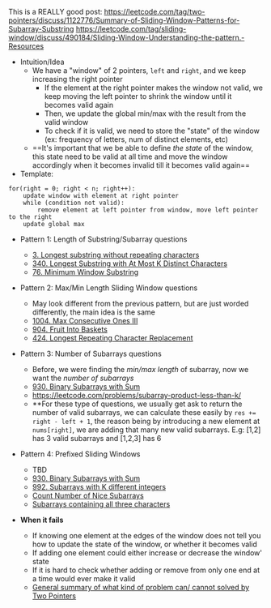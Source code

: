 
This is a REALLY good post: https://leetcode.com/tag/two-pointers/discuss/1122776/Summary-of-Sliding-Window-Patterns-for-Subarray-Substring
https://leetcode.com/tag/sliding-window/discuss/490184/Sliding-Window-Understanding-the-pattern.-Resources

- Intuition/Idea
	- We have a "window" of 2 pointers, `left` and `right`, and we keep increasing the right pointer
		- If the element at the right pointer makes the window not valid, we keep moving the left pointer to shrink the window until it becomes valid again
		- Then, we update the global min/max with the result from the valid window
		- To check if it is valid, we need to store the "state" of the window (ex: frequency of letters, num of distinct elements, etc)
	- ==It's important that we be able to define *the state* of the window, this state need to be valid at all time and move the window accordingly when it becomes invalid till it becomes valid again== 
- Template:
```
for(right = 0; right < n; right++):
    update window with element at right pointer
    while (condition not valid):
        remove element at left pointer from window, move left pointer to the right
    update global max
```

- Pattern 1: Length of Substring/Subarray questions
	- [3. Longest substring without repeating characters](https://leetcode.com/problems/longest-substring-without-repeating-characters/)
	- [340. Longest Substring with At Most K Distinct Characters](https://leetcode.com/problems/longest-substring-with-at-most-k-distinct-characters/)
	- [76. Minimum Window Substring](https://leetcode.com/problems/minimum-window-substring/solution/)
- Pattern 2: Max/Min Length Sliding Window questions
	- May look different from the previous pattern, but are just worded differently, the main idea is the same
	- [1004. Max Consecutive Ones III](https://leetcode.com/problems/max-consecutive-ones-iii/)
	- [904. Fruit Into Baskets](https://leetcode.com/problems/fruit-into-baskets/)
	- [424. Longest Repeating Character Replacement](https://leetcode.com/problems/longest-repeating-character-replacement/)
- Pattern 3: Number of Subarrays questions
	-  Before, we were finding the *min/max length* of subarray, now we want the *number of subarrays*
	- [930. Binary Subarrays with Sum](https://leetcode.com/problems/binary-subarrays-with-sum/)
	- https://leetcode.com/problems/subarray-product-less-than-k/
	- **For these type of questions, we usually get ask to return the number of valid subarrays, we can calculate these easily by `res += right - left + 1`, the reason being by introducing a new element at `nums[right]`, we are adding that many new valid subarrays. E.g: [1,2] has 3 valid subarrays and [1,2,3] has 6 
- Pattern 4: Prefixed Sliding Windows
	- TBD
	- [930. Binary Subarrays with Sum](https://leetcode.com/problems/binary-subarrays-with-sum/)
	- [992. Subarrays with K different integers](https://leetcode.com/problems/subarrays-with-k-different-integers/)
	- [Count Number of Nice Subarrays](https://leetcode.com/problems/count-number-of-nice-subarrays/)
	- [Subarrays containing all three characters](https://leetcode.com/problems/number-of-substrings-containing-all-three-characters)

- **When it fails**
	- If knowing one element at the edges of the window does not tell you how to update the state of the window, or whether it becomes valid
	- If adding one element could either increase or decrease the window' state
	- If it is hard to check whether adding or remove from only one end at a time would ever make it valid
	- [General summary of what kind of problem can/ cannot solved by Two Pointers](https://leetcode.com/problems/subarray-sum-equals-k/solutions/301242/General-summary-of-what-kind-of-problem-can-cannot-solved-by-Two-Pointers/)
